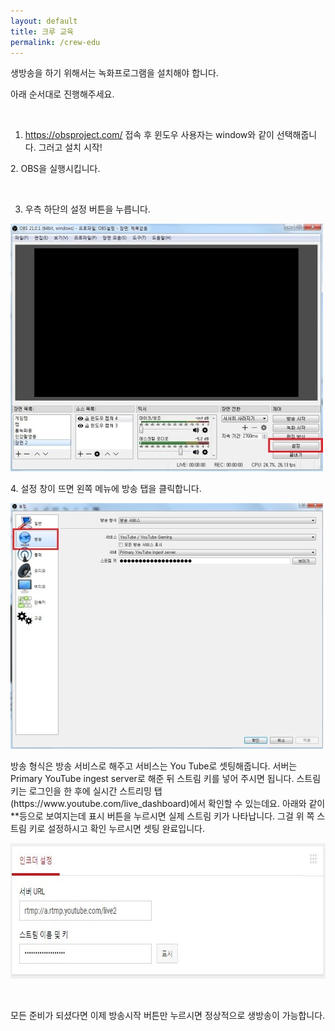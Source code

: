```yaml
---
layout: default
title: 크루 교육
permalink: /crew-edu
---
```



생방송을 하기 위해서는 녹화프로그램을 설치해야 합니다.<p>
<p>
아래 순서대로 진행해주세요.

&nbsp;

1. https://obsproject.com/ 접속 후 윈도우 사용자는 window와 같이 선택해줍니다. 그러고 설치 시작!
<p><p>
2. OBS을 실행시킵니다.

&nbsp;

3. 우측 하단의 설정 버튼을 누릅니다.
<p><p>
<img class="alignnone wp-image-463" src="/images/obs-1.jpg" alt="" width="500" height="396" />
<p><p>
4. 설정 창이 뜨면 왼쪽 메뉴에 방송 탭을 클릭합니다.
<p><p>
<img class="alignnone wp-image-462" src="/images/obs2.jpg" alt="" width="500" height="393" />
<p><p>
방송 형식은 방송 서비스로 해주고 서비스는 You Tube로 셋팅해줍니다. 서버는 Primary YouTube ingest server로 해준 뒤 스트림 키를 넣어 주시면 됩니다. 스트림 키는 로그인을 한 후에 실시간 스트리밍 탭(https://www.youtube.com/live_dashboard)에서 확인할 수 있는데요. 아래와 같이 **등으로 보여지는데 표시 버튼을 누르시면 실제 스트림 키가 나타납니다. 그걸 위 쪽 스트림 키로 설정하시고 확인 누르시면 셋팅 완료입니다.
<p><p>
<img class="alignnone size-full wp-image-464" src="/images/스트림키.jpg" alt="" width="712" height="217" />

&nbsp;

모든 준비가 되셨다면 이제 방송시작 버튼만 누르시면 정상적으로 생방송이 가능합니다.